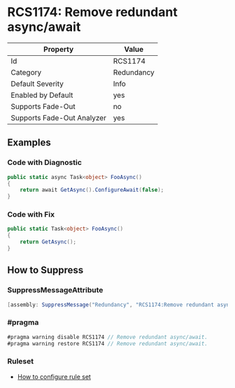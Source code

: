 # RCS1174: Remove redundant async/await

Property | Value
--- | ---
Id|RCS1174
Category|Redundancy
Default Severity|Info
Enabled by Default|yes
Supports Fade\-Out|no
Supports Fade\-Out Analyzer|yes

## Examples

### Code with Diagnostic

```csharp
public static async Task<object> FooAsync()
{
    return await GetAsync().ConfigureAwait(false);
}
```

### Code with Fix

```csharp
public static Task<object> FooAsync()
{
    return GetAsync();
}
```

## How to Suppress

### SuppressMessageAttribute

```csharp
[assembly: SuppressMessage("Redundancy", "RCS1174:Remove redundant async/await.", Justification = "<Pending>")]
```

### \#pragma

```csharp
#pragma warning disable RCS1174 // Remove redundant async/await.
#pragma warning restore RCS1174 // Remove redundant async/await.
```

### Ruleset

* [How to configure rule set](../HowToConfigureAnalyzers.md)
